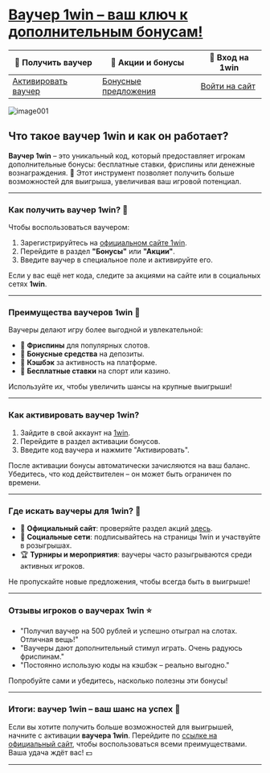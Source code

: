 # [Ваучер 1win – ваш ключ к дополнительным бонусам!](https://brandplay.link/6F5VqbyZ)

| 🎁 **Получить ваучер** | 🤑 **Акции и бонусы** | 📲 **Вход на 1win** |
|-------------------------|-----------------------|---------------------|
| [Активировать ваучер](https://brandplay.link/6F5VqbyZ) | [Бонусные предложения](https://brandplay.link/6F5VqbyZ) | [Войти на сайт](https://brandplay.link/6F5VqbyZ) |

![image001](https://github.com/user-attachments/assets/b15c248a-0df7-459c-a413-4f3d8152284f)

## Что такое ваучер 1win и как он работает?

**Ваучер 1win** – это уникальный код, который предоставляет игрокам дополнительные бонусы: бесплатные ставки, фриспины или денежные вознаграждения. 🎉 Этот инструмент позволяет получить больше возможностей для выигрыша, увеличивая ваш игровой потенциал.

---

### Как получить ваучер 1win? 🎲

Чтобы воспользоваться ваучером:  
1. Зарегистрируйтесь на [официальном сайте 1win](https://brandplay.link/6F5VqbyZ).  
2. Перейдите в раздел **"Бонусы"** или **"Акции"**.  
3. Введите ваучер в специальное поле и активируйте его.  

Если у вас ещё нет кода, следите за акциями на сайте или в социальных сетях **1win**.

---

### Преимущества ваучеров 1win 🤑

Ваучеры делают игру более выгодной и увлекательной:  
- 🎰 **Фриспины** для популярных слотов.  
- 💸 **Бонусные средства** на депозиты.  
- 🎁 **Кэшбэк** за активность на платформе.  
- 🎡 **Бесплатные ставки** на спорт или казино.  

Используйте их, чтобы увеличить шансы на крупные выигрыши!

---

### Как активировать ваучер 1win?

1. Зайдите в свой аккаунт на [1win](https://brandplay.link/6F5VqbyZ).  
2. Перейдите в раздел активации бонусов.  
3. Введите код ваучера и нажмите "Активировать".  

После активации бонусы автоматически зачисляются на ваш баланс. Убедитесь, что код действителен – он может быть ограничен по времени.

---

### Где искать ваучеры для 1win? 🔎

- 📩 **Официальный сайт**: проверяйте раздел акций [здесь](https://brandplay.link/6F5VqbyZ).  
- 🎉 **Социальные сети**: подписывайтесь на страницы 1win и участвуйте в розыгрышах.  
- 🏆 **Турниры и мероприятия**: ваучеры часто разыгрываются среди активных игроков.  

Не пропускайте новые предложения, чтобы всегда быть в выигрыше!

---

### Отзывы игроков о ваучерах 1win ⭐️

- "Получил ваучер на 500 рублей и успешно отыграл на слотах. Отличная вещь!"  
- "Ваучеры дают дополнительный стимул играть. Очень радуюсь фриспинам."  
- "Постоянно использую коды на кэшбэк – реально выгодно."  

Попробуйте сами и убедитесь, насколько полезны эти бонусы!

---

### Итоги: ваучер 1win – ваш шанс на успех 🚀

Если вы хотите получить больше возможностей для выигрышей, начните с активации **ваучера 1win**. Перейдите по [ссылке на официальный сайт](https://brandplay.link/6F5VqbyZ), чтобы воспользоваться всеми преимуществами. Ваша удача ждёт вас! 💵

---

